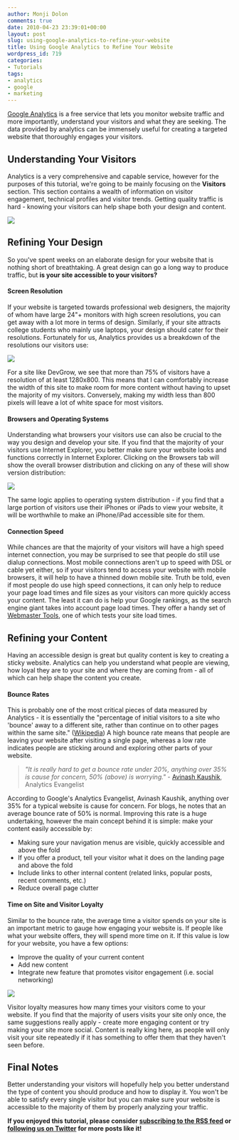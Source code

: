 ```yaml
---
author: Monji Dolon
comments: true
date: 2010-04-23 23:39:01+00:00
layout: post
slug: using-google-analytics-to-refine-your-website
title: Using Google Analytics to Refine Your Website
wordpress_id: 719
categories:
- Tutorials
tags:
- analytics
- google
- marketing
---
```


[Google Analytics](http://www.google.com/analytics) is a free service that lets you monitor website traffic and more importantly, understand your visitors and what they are seeking.  The data provided by analytics can be immensely useful for creating a targeted website that thoroughly engages your visitors.


## Understanding Your Visitors

Analytics is a very comprehensive and capable service, however for the purposes of this tutorial, we're going to be mainly focusing on the **Visitors** section.  This section contains a wealth of information on visitor engagement, technical profiles and visitor trends.  Getting quality traffic is hard - knowing your visitors can help shape both your design and content.

![](http://devgrow.s3.amazonaws.com/assets/images/cap1.gif)


## Refining Your Design

So you've spent weeks on an elaborate design for your website that is nothing short of breathtaking.  A great design can go a long way to produce traffic, but **is your site accessible to your visitors?**


#### Screen Resolution

If your website is targeted towards professional web designers, the majority of whom have large 24"+ monitors with high screen resolutions, you can get away with a lot more in terms of design.  Similarly, if your site attracts college students who mainly use laptops, your design should cater for their resolutions.  Fortunately for us, Analytics provides us a breakdown of the resolutions our visitors use:

![](http://devgrow.s3.amazonaws.com/assets/images/cap3.gif)

For a site like DevGrow, we see that more than 75% of visitors have a resolution of at least 1280x800.  This means that I can comfortably increase the width of this site to make room for more content without having to upset the majority of my visitors.  Conversely, making my width less than 800 pixels will leave a lot of white space for most visitors.


#### Browsers and Operating Systems

Understanding what browsers your visitors use can also be crucial to the way you design and develop your site.  If you find that the majority of your visitors use Internet Explorer, you better make sure your website looks and functions correctly in Internet Explorer.  Clicking on the Browsers tab will show the overall browser distribution and clicking on any of these will show version distribution:

![](http://devgrow.s3.amazonaws.com/assets/images/cap4.gif)

The same logic applies to operating system distribution - if you find that a large portion of visitors use their iPhones or iPads to view your website, it will be worthwhile to make an iPhone/iPad accessible site for them.


#### Connection Speed

While chances are that the majority of your visitors will have a high speed internet connection, you may be surprised to see that people do still use dialup connections.  Most mobile connections aren't up to speed with DSL or cable yet either, so if your visitors tend to access your website with mobile browsers, it will help to have a thinned down mobile site.  Truth be told, even if most people do use high speed connections, it can only help to reduce your page load times and file sizes as your visitors can more quickly access your content.  The least it can do is help your Google rankings, as the search engine giant takes into account page load times.  They offer a handy set of [Webmaster Tools](http://www.google.com/webmasters/tools/), one of which tests your site load times.


## Refining your Content

Having an accessible design is great but quality content is key to creating a sticky website.  Analytics can help you understand what people are viewing, how loyal they are to your site and where they are coming from - all of which can help shape the content you create.


#### Bounce Rates

This is probably one of the most critical pieces of data measured by Analytics - it is essentially the "percentage of initial visitors to a site who 'bounce' away to a different site, rather than continue on to other pages within the same site." ([Wikipedia](http://en.wikipedia.org/wiki/Bounce_rate))  A high bounce rate means that people are leaving your website after visiting a single page, whereas a low rate indicates people are sticking around and exploring other parts of your website.


> _"It is really hard to get a bounce rate under 20%, anything over 35% is cause for concern, 50% (above) is worrying."_ - [Avinash Kaushik](http://www.kaushik.net/avinash/), Analytics Evangelist


According to Google's Analytics Evangelist, Avinash Kaushik, anything over 35% for a typical website is cause for concern.  For blogs, he notes that an average bounce rate of 50% is normal.  Improving this rate is a huge undertaking, however the main concept behind it is simple: make your content easily accessible by:

  * Making sure your navigation menus are visible, quickly accessible and above the fold
  * If you offer a product, tell your visitor what it does on the landing page and above the fold
  * Include links to other internal content (related links, popular posts, recent comments, etc.)
  * Reduce overall page clutter


#### Time on Site and Visitor Loyalty

Similar to the bounce rate, the average time a visitor spends on your site is an important metric to gauge how engaging your website is.  If people like what your website offers, they will spend more time on it.  If this value is low for your website, you have a few options:

  * Improve the quality of your current content
  * Add new content
  * Integrate new feature that promotes visitor engagement (i.e. social networking)

![](http://devgrow.s3.amazonaws.com/assets/images/cap5.gif)

Visitor loyalty measures how many times your visitors come to your website.  If you find that the majority of users visits your site only once, the same suggestions really apply - create more engaging content or try making your site more social.  Content is really king here, as people will only visit your site repeatedly if it has something to offer them that they haven't seen before.


## Final Notes

Better understanding your visitors will hopefully help you better understand the type of content you should produce and how to display it.  You won't be able to satisfy every single visitor but you can make sure your website is accessible to the majority of them by properly analyzing your traffic.

**If you enjoyed this tutorial, please consider [subscribing to the RSS feed](http://feeds.feedburner.com/devgrow) or [following us on Twitter](http://twitter.com/ThinkDevGrow) for more posts like it!**